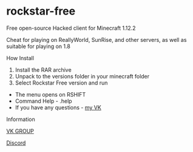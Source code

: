 # rockstar-free
Free open-source Hacked client for Minecraft 1.12.2

Cheat for playing on ReallyWorld, SunRise, and other servers, as well as suitable for playing on 1.8

 How Install
1. Install the RAR archive
2. Unpack to the versions folder in your minecraft folder
3. Select Rockstar Free version and run

- The menu opens on RSHIFT
- Command Help - .help
- If you have any questions - [my VK](https://vk.com/conetin)

 Information 

[VK GROUP](https://vk.com/rockstarclient)

[Discord](https://discord.gg/r4MSH3YA6R)